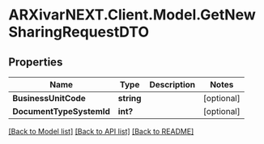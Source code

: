 # ARXivarNEXT.Client.Model.GetNewSharingRequestDTO
## Properties

Name | Type | Description | Notes
------------ | ------------- | ------------- | -------------
**BusinessUnitCode** | **string** |  | [optional] 
**DocumentTypeSystemId** | **int?** |  | [optional] 

[[Back to Model list]](../README.md#documentation-for-models) [[Back to API list]](../README.md#documentation-for-api-endpoints) [[Back to README]](../README.md)

